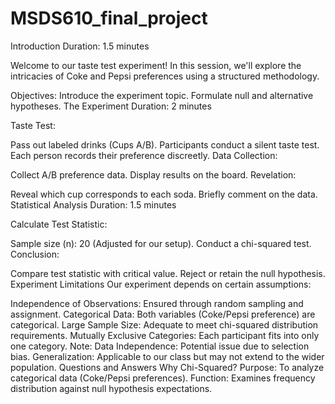 # MSDS610_final_project
Introduction
Duration: 1.5 minutes

Welcome to our taste test experiment! In this session, we'll explore the intricacies of Coke and Pepsi preferences using a structured methodology.

Objectives:
Introduce the experiment topic.
Formulate null and alternative hypotheses.
The Experiment
Duration: 2 minutes

Taste Test:

Pass out labeled drinks (Cups A/B).
Participants conduct a silent taste test.
Each person records their preference discreetly.
Data Collection:

Collect A/B preference data.
Display results on the board.
Revelation:

Reveal which cup corresponds to each soda.
Briefly comment on the data.
Statistical Analysis
Duration: 1.5 minutes

Calculate Test Statistic:

Sample size (n): 20 (Adjusted for our setup).
Conduct a chi-squared test.
Conclusion:

Compare test statistic with critical value.
Reject or retain the null hypothesis.
Experiment Limitations
Our experiment depends on certain assumptions:

Independence of Observations: Ensured through random sampling and assignment.
Categorical Data: Both variables (Coke/Pepsi preference) are categorical.
Large Sample Size: Adequate to meet chi-squared distribution requirements.
Mutually Exclusive Categories: Each participant fits into only one category.
Note:
Data Independence: Potential issue due to selection bias.
Generalization: Applicable to our class but may not extend to the wider population.
Questions and Answers
Why Chi-Squared?
Purpose: To analyze categorical data (Coke/Pepsi preferences).
Function: Examines frequency distribution against null hypothesis expectations.
